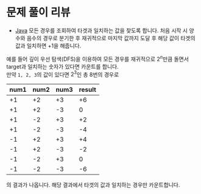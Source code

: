 # 문제 풀이 리뷰

- [Java](./solution.java)
모든 경우를 조회하여 타겟과 일치하는 값을 찾도록 합니다. 처음 시작 시 양수와 음수의 경우로 분기한 후 재귀적으로 마지막 값까지 도달 후 해당 값이 
타겟의 값과 일치하면 +1을 해줍니다.

예를 들어 깊이 우선 탐색(DFS)을 이용하여 모든 경우를 재귀적으로 $2^{n}$만큼 돌면서 target과 일치하는 숫자가 있다면 카운트를 합니다.  
만약 `1, 2, 3`의 값이 있다면 $2^{3}$인 총 8번의 경우로

|num1|num2|num3|result|
|---|---|---|---|
|+1|+2|+3|+6|
|+1|+2|-3|0|
|+1|-2|+3|+2|
|+1|-2|-3|-4|
|-1|+2|+3|+4|
|-1|+2|-3|-2|
|-1|-2|+3|0|
|-1|-2|-3|-6|

의 결과가 나옵니다. 해당 결과에서 타겟의 값과 일치하는 경우만 카운트합니다.
